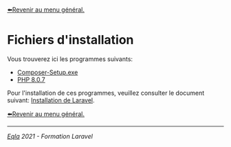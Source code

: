[:arrow_left:Revenir au menu général.](../README.md)
# Fichiers d'installation
Vous trouverez ici les programmes suivants:
- [Composer-Setup.exe](Composer-Setup.exe)
- [PHP 8.0.7](php.zip)

Pour l'installation de ces programmes, veuillez consulter le document suivant: [Installation de Laravel](../Theo/1.%20Installation.md).

[:arrow_left:Revenir au menu général.](../README.md)

---
_[Eqla](http://www.eqla.be) 2021 - Formation Laravel_